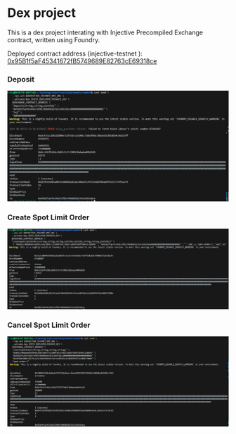 # Dex project

This is a dex project interating with Injective Precompiled Exchange contract, written using Foundry.

Deployed contract address (injective-testnet ): [0x95B1f5aF45341672fB5749689E82763cE69318ce](https://testnet.blockscout.injective.network/address/0x95B1f5aF45341672fB5749689E82763cE69318ce?tab=contract)

### Deposit
![Deposit](./images/3.1.deposit.png)

### Create Spot Limit Order
![Create Spot Limit Order](./images/3.2.createSpotOrder.png)

### Cancel Spot Limit Order
![Cancel Spot Limit Order](./images/3.3.cancelSpotOrder.png)